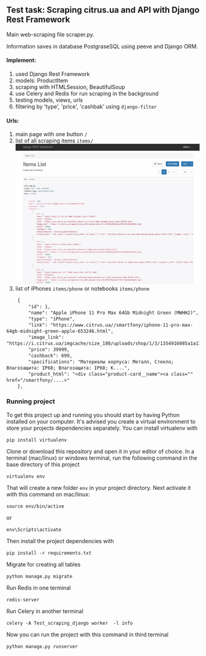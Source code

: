 ## Test task: Scraping citrus.ua and API with Django Rest Framework
Main web-scraping file scraper.py.

Information saves in database PostgraseSQL using peeve and Django ORM.

#### Implement:
  1. used Django Rest Framework
  2. models: ProductItem
  3. scraping with HTMLSession, BeautifulSoup
  4. use Celery and Redis for run scraping in the background
  5. testing models, views, urls
  6. filtering by 'type', 'price', 'cashbak' using ```django-filter```
  
  
#### Urls:
1. main page with one button  ```/```
2. list of all scraping items ```items/```
![](templates/api_page.jpg)
3. list of iPhones ```items/phone``` or notebooks ```items/phone```

```
    {
        "id": 1,
        "name": "Apple iPhone 11 Pro Max 64Gb Midnight Green (MWHH2)",
        "type": "iPhone",
        "link": "https://www.citrus.ua//smartfony/iphone-11-pro-max-64gb-midnight-green-apple-653246.html",
        "image_link": "https://i.citrus.ua/imgcache/size_180/uploads/shop/1/3/1354916085a1a1199f81e7cd5a69686e.jpg",
        "price": 39999,
        "cashback": 699,
        "specifications": "Материалы корпуса: Металл, Стекло; Влагозащита: IP68; Влагозащита: IP68; К....",
        "product_html": "<div class="product-card__name"><a class="" href="/smartfony/....>"
    },
```

### Running project

To get this project up and running you should start by having Python installed on your computer. It's advised you create a virtual environment to store your projects dependencies separately. You can install virtualenv with

```
pip install virtualenv
```

Clone or download this repository and open it in your editor of choice. In a terminal (mac/linux) or windows terminal, run the following command in the base directory of this project

```
virtualenv env
```

That will create a new folder `env` in your project directory. Next activate it with this command on mac/linux:

```
source env/bin/active
```
 or 
 ```
 env\Scripts\activate
```

Then install the project dependencies with

```
pip install -r requirements.txt
```

Migrate for creating all tables 

```
python manage.py migrate
```

Run Redis in one terminal 

```
redis-server
```

Run Celery in another terminal 

```
celery -A Test_scraping_django worker  -l info
```

Now you can run the project with this command in third terminal

```
python manage.py runserver
```

